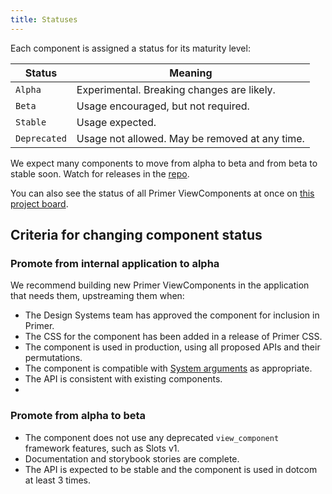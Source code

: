 ```yaml
---
title: Statuses
---
```


Each component is assigned a status for its maturity level:

| Status         | Meaning                                                                |
| -------------- |------------------------------------------------------------------------|
| `Alpha`        | Experimental. Breaking changes are likely.                             |
| `Beta`         | Usage encouraged, but not required.                                    |
| `Stable`       | Usage expected.                                                        |
| `Deprecated`   | Usage not allowed. May be removed at any time.                         |

We expect many components to move from alpha to beta and from beta to stable soon. Watch for releases in the [repo](https://github.com/primer/view_components).

You can also see the status of all Primer ViewComponents at once on [this project board](https://github.com/primer/view_components/projects/3).

## Criteria for changing component status

### Promote from internal application to alpha

We recommend building new Primer ViewComponents in the application that needs them, upstreaming them when:

- The Design Systems team has approved the component for inclusion in Primer.
- The CSS for the component has been added in a release of Primer CSS.
- The component is used in production, using all proposed APIs and their permutations.
- The component is compatible with [System arguments](/system-arguments) as appropriate.
- The API is consistent with existing components.
-
### Promote from alpha to beta

- The component does not use any deprecated `view_component` framework features, such as Slots v1.
- Documentation and storybook stories are complete.
- The API is expected to be stable and the component is used in dotcom at least 3 times.
